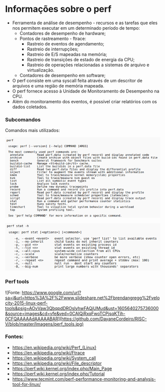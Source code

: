 # Informações sobre o perf

* Ferramenta de análise de desempenho - recursos e as tarefas que eles nos permitem executar em um determinado período de tempo:
    * Contadores de desempenho de hardware;
    * Pontos de rastreamento - ftrace:
        * Rastreio de eventos de agendamento;
        * Rastreio de interrupções;
        * Rastreio de E/S mapeadas na memória;
        * Rastreio de transições de estado de energia da CPU;
        * Rastreio de operações relacionadas a sistemas de arquivo e virtualização.
    * Contadores de desempenho em software;
* O perf consiste em uma syscall feita através de um descritor de arquivos e uma região de memória mapeada.
* O perf fornece acesso à Unidade de Monitoramento de Desempenho na CPU.
* Além do monitoramento dos eventos, é possível criar relatórios com os dados coletados.

### Subcomandos
Comandos mais utilizados:


![](https://github.com/DayaneCordeiro/RISC-V/blob/master/Imagens/Comandos_perf.png)


![](https://github.com/DayaneCordeiro/RISC-V/blob/master/Imagens/Comandos_perf_2.png)


### Perf tools


![Fonte: https://www.google.com/url?sa=i&url=https%3A%2F%2Fwww.slideshare.net%2Fbrendangregg%2Fvelocity-2015-linux-perf-tools&psig=AOvVaw3QbqpdDROslyhwFAQjUMud&ust=1605640275736000&source=images&cd=vfe&ved=0CAIQjRxqFwoTCPjsqKTih-0CFQAAAAAdAAAAABAR](https://github.com/DayaneCordeiro/RISC-V/blob/master/Imagens/perf_tools.jpg)


### Fontes:

* https://en.wikipedia.org/wiki/Perf_(Linux)
* https://en.wikipedia.org/wiki/Ftrace
* https://en.wikipedia.org/wiki/System_call
* https://en.wikipedia.org/wiki/File_descriptor
* https://perf.wiki.kernel.org/index.php/Main_Page
* https://perf.wiki.kernel.org/index.php/Tutorial
* https://www.tecmint.com/perf-performance-monitoring-and-analysis-tool-for-linux/
